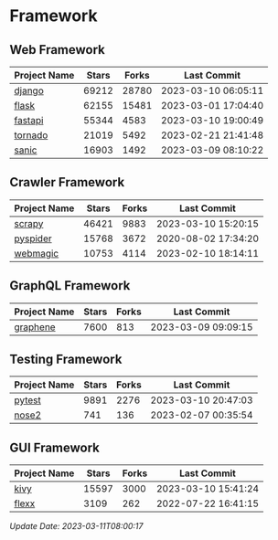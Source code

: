# Framework

## Web Framework
| Project Name | Stars | Forks | Last Commit |
| ------------ | ----- | ----- | ----------- |
| [django](https://github.com/django/django) | 69212 | 28780 | 2023-03-10 06:05:11 |
| [flask](https://github.com/pallets/flask) | 62155 | 15481 | 2023-03-01 17:04:40 |
| [fastapi](https://github.com/tiangolo/fastapi) | 55344 | 4583 | 2023-03-10 19:00:49 |
| [tornado](https://github.com/tornadoweb/tornado) | 21019 | 5492 | 2023-02-21 21:41:48 |
| [sanic](https://github.com/sanic-org/sanic) | 16903 | 1492 | 2023-03-09 08:10:22 |

## Crawler Framework
| Project Name | Stars | Forks | Last Commit |
| ------------ | ----- | ----- | ----------- |
| [scrapy](https://github.com/scrapy/scrapy) | 46421 | 9883 | 2023-03-10 15:20:15 |
| [pyspider](https://github.com/binux/pyspider) | 15768 | 3672 | 2020-08-02 17:34:20 |
| [webmagic](https://github.com/code4craft/webmagic) | 10753 | 4114 | 2023-02-10 18:14:11 |

## GraphQL Framework
| Project Name | Stars | Forks | Last Commit |
| ------------ | ----- | ----- | ----------- |
| [graphene](https://github.com/graphql-python/graphene) | 7600 | 813 | 2023-03-09 09:09:15 |

## Testing Framework
| Project Name | Stars | Forks | Last Commit |
| ------------ | ----- | ----- | ----------- |
| [pytest](https://github.com/pytest-dev/pytest) | 9891 | 2276 | 2023-03-10 20:47:03 |
| [nose2](https://github.com/nose-devs/nose2) | 741 | 136 | 2023-02-07 00:35:54 |

## GUI Framework
| Project Name | Stars | Forks | Last Commit |
| ------------ | ----- | ----- | ----------- |
| [kivy](https://github.com/kivy/kivy) | 15597 | 3000 | 2023-03-10 15:41:24 |
| [flexx](https://github.com/flexxui/flexx) | 3109 | 262 | 2022-07-22 16:41:15 |

*Update Date: 2023-03-11T08:00:17*